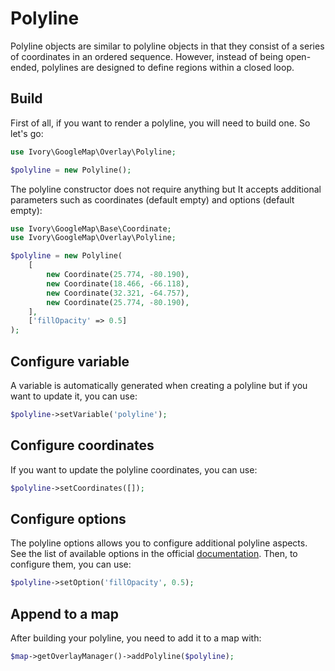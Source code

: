 # Polyline

Polyline objects are similar to polyline objects in that they consist of a series of coordinates in an ordered sequence.
However, instead of being open-ended, polylines are designed to define regions within a closed loop.

## Build

First of all, if you want to render a polyline, you will need to build one. So let's go:

``` php
use Ivory\GoogleMap\Overlay\Polyline;

$polyline = new Polyline();
```

The polyline constructor does not require anything but It  accepts additional parameters such as coordinates (default 
empty) and options (default empty):

``` php
use Ivory\GoogleMap\Base\Coordinate;
use Ivory\GoogleMap\Overlay\Polyline;

$polyline = new Polyline(
    [
        new Coordinate(25.774, -80.190),
        new Coordinate(18.466, -66.118),
        new Coordinate(32.321, -64.757),
        new Coordinate(25.774, -80.190),
    ],
    ['fillOpacity' => 0.5]
);
```

## Configure variable

A variable is automatically generated when creating a polyline but if you want to update it, you can use:

``` php
$polyline->setVariable('polyline');
```

## Configure coordinates

If you want to update the polyline coordinates, you can use:

``` php
$polyline->setCoordinates([]);
```

## Configure options

The polyline options allows you to configure additional polyline aspects. See the list of available options in the 
official [documentation](https://developers.google.com/maps/documentation/javascript/reference#PolylineOptions). Then, 
to configure them, you can use:

``` php
$polyline->setOption('fillOpacity', 0.5);
```

## Append to a map

After building your polyline, you need to add it to a map with:

``` php
$map->getOverlayManager()->addPolyline($polyline);
```
